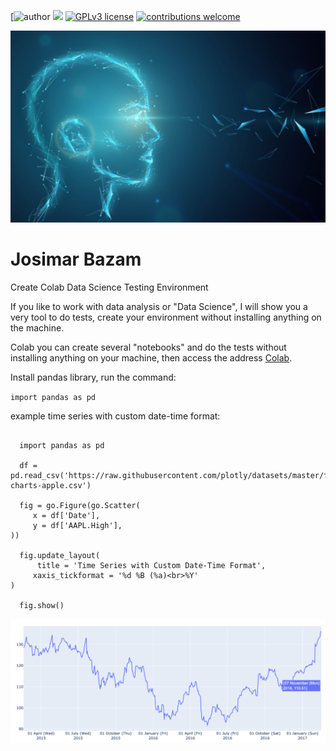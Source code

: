 [![author](https://www.linkedin.com/in/josimar-bazam-146577b3/) [![](https://img.shields.io/badge/python-3.7+-blue.svg)](https://www.python.org/downloads/release/python-365/) [![GPLv3 license](https://img.shields.io/badge/License-GPLv3-blue.svg)](http://perso.crans.org/besson/LICENSE.html) [![contributions welcome](https://img.shields.io/badge/contributions-welcome-brightgreen.svg?style=flat)](https://github.com/josimar-bazam)

<p align="center">
  <img src="https://github.com/josimar-bazam/data_science/blob/main/Screen%20Shot%202020-11-06%20at%203.43.33%20PM.png" >
</p>

# Josimar Bazam

Create Colab Data Science Testing Environment

If you like to work with data analysis or "Data Science", I will show you a very tool to do tests, create your environment without installing anything on the machine.

Colab you can create several "notebooks" and do the tests without installing anything on your machine, then access the address  [Colab](https://colab.research.google.com).


Install pandas library, run the command:

``import pandas as pd``

example time series with custom date-time format:

```import plotly.graph_objects as go

  import pandas as pd

  df = pd.read_csv('https://raw.githubusercontent.com/plotly/datasets/master/finance-charts-apple.csv')

  fig = go.Figure(go.Scatter(
     x = df['Date'],
     y = df['AAPL.High'],
))

  fig.update_layout(
      title = 'Time Series with Custom Date-Time Format',
     xaxis_tickformat = '%d %B (%a)<br>%Y'
)

  fig.show()
```


<p align="center">

 <img src="https://github.com/josimar-bazam/data_science/blob/main/Screen%20Shot%202020-11-07%20at%2012.59.14%20AM.png" >

</p>
